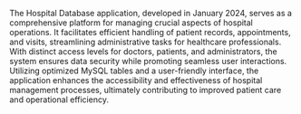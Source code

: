 The Hospital Database application, developed in January 2024, serves as a comprehensive platform for managing crucial aspects of hospital operations. It facilitates efficient handling of patient records, appointments, and visits, streamlining administrative tasks for healthcare professionals. With distinct access levels for doctors, patients, and administrators, the system ensures data security while promoting seamless user interactions. Utilizing optimized MySQL tables and a user-friendly interface, the application enhances the accessibility and effectiveness of hospital management processes, ultimately contributing to improved patient care and operational efficiency.
